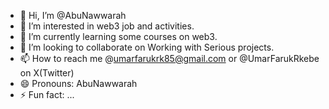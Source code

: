 - 👋 Hi, I’m @AbuNawwarah
- 👀 I’m interested in web3 job and activities.
- 🌱 I’m currently learning some courses on web3.
- 💞️ I’m looking to collaborate on Working with Serious projects.
- 📫 How to reach me @umarfarukrk85@gmail.com or @UmarFarukRkebe on X(Twitter)
- 😄 Pronouns: AbuNawwarah 
- ⚡ Fun fact: ...

<!Umar Faruk Usman
AbuNawwarah/AbuNawwarah is a ✨ special ✨ repository because its `README.md` (this file) appears on your GitHub profile.
You can click the Preview link to take a look at your changes.
--->
